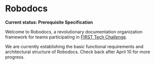 # Robodocs

**Current status: Prerequisite Specification**

Welcome to Robodocs, a revolutionary documentation organization framework for teams participating in [FIRST Tech Challenge](https://firstinspires.org/ftc).

We are currently establishing the basic functional requirements and architectural structure of Robodocs. Check back after April 10 for more progress.